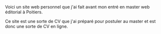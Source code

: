 Voici un site web personnel que j'ai fait avant mon entré en master web éditorial à Poitiers.

Ce site est une sorte de CV que j'ai préparé pour postuler au master et est donc une sorte de CV en ligne.
